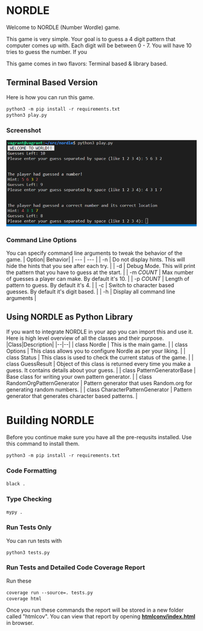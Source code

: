 
# NORDLE
Welcome to NORDLE (Number Wordle) game.

This game is very simple. Your goal is to guess a 4 digit pattern that computer comes up with. Each digit will be between 0 - 7. You will have 10 tries to guess the number. If you

This game comes in two flavors: Terminal based & library based.

## Terminal Based Version
Here is how you can run this game.
```
python3 -m pip install -r requirements.txt
python3 play.py
```
### Screenshot
![Screenshot](images/screenshot1.png "Screenshot")

### Command Line Options
You can specify command line arguments to tweak the behavior of the game.
| Option| Behavior|
| --- | --- |
| -n | Do not display hints. This will hide the hints that you see after each try. |
| -d | Debug Mode. This will print the pattern that you have to guess at the start. |
| -m *COUNT* | Max number of guesses a player can make. By default it's 10. |
| -p *COUNT* | Length of pattern to guess. By default it's 4. |
| -c | Switch to character based guesses. By default it's digit based. |
| -h | Display all command line arguments |

## Using NORDLE as Python Library
If you want to integrate NORDLE in your app you can import this and use it. Here is high level overview of all the classes and their purpose.
|Class|Description|
|--|--|
| class Nordle | This is the main game. |
| class Options | This class allows you to configure Nordle as per your liking. |
| class Status | This class is used to check the current status of the game. |
| class GuessResult | Object of this class is returned every time you make a guess. It contains details about your guess. |
| class PatternGeneratorBase | Base class for writing your own pattern generator. |
| class RandomOrgPatternGenerator | Pattern generator that uses Random.org for generating random numbers. |
| class CharacterPatternGenerator | Pattern generator that generates character based patterns. |


# Building NORDLE
Before you continue make sure you have all the pre-requsits installed. Use this command to install them.
```
python3 -m pip install -r requirements.txt
```

### Code Formatting
```
black .
```

### Type Checking
```
mypy .
```

### Run Tests Only
You can run tests with
```
python3 tests.py
```
### Run Tests and Detailed Code Coverage Report
Run these
```
coverage run --source=. tests.py
coverage html
```
Once you run these commands the report will be stored in a new folder called "htmlcov". You can view that report by opening **[htmlconv/index.html](htmlconv/index.html)** in browser.
